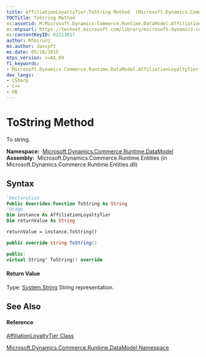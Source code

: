 ```yaml
---
title: AffiliationLoyaltyTier.ToString Method  (Microsoft.Dynamics.Commerce.Runtime.DataModel)
TOCTitle: ToString Method
ms:assetid: M:Microsoft.Dynamics.Commerce.Runtime.DataModel.AffiliationLoyaltyTier.ToString
ms:mtpsurl: https://technet.microsoft.com/library/microsoft.dynamics.commerce.runtime.datamodel.affiliationloyaltytier.tostring(v=AX.60)
ms:contentKeyID: 62213017
author: Khairunj
ms.author: daxcpft
ms.date: 05/18/2015
mtps_version: v=AX.60
f1_keywords:
- Microsoft.Dynamics.Commerce.Runtime.DataModel.AffiliationLoyaltyTier.ToString
dev_langs:
- CSharp
- C++
- VB
---
```


# ToString Method

To string.

**Namespace:**  [Microsoft.Dynamics.Commerce.Runtime.DataModel](microsoft-dynamics-commerce-runtime-datamodel-namespace.md)  
**Assembly:**  Microsoft.Dynamics.Commerce.Runtime.Entities (in Microsoft.Dynamics.Commerce.Runtime.Entities.dll)

## Syntax

``` vb
'Declaration
Public Overrides Function ToString As String
'Usage
Dim instance As AffiliationLoyaltyTier
Dim returnValue As String

returnValue = instance.ToString()
```

``` csharp
public override string ToString()
```

``` c++
public:
virtual String^ ToString() override
```

#### Return Value

Type: [System.String](https://technet.microsoft.com/library/s1wwdcbf\(v=ax.60\))  
String representation.  

## See Also

#### Reference

[AffiliationLoyaltyTier Class](affiliationloyaltytier-class-microsoft-dynamics-commerce-runtime-datamodel.md)

[Microsoft.Dynamics.Commerce.Runtime.DataModel Namespace](microsoft-dynamics-commerce-runtime-datamodel-namespace.md)

